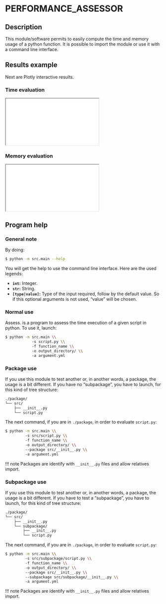 # PERFORMANCE_ASSESSOR

## Description

This module/software permits to easily compute the time and memory usage of a python function. It is possible to import the module or use it with a command line interface.

## Results example

Next are Plotly interactive results.

### Time evaluation

<iframe src="plot/time_evaluation.html">
</iframe>

### Memory evaluation

<iframe src="plot/memory_evaluation.html">
</iframe>

## Program help

### General note

By doing:

```sh
$ python -m src.main --help
```

You will get the help to use the command line interface. Here are the used legends:

- **`int`:** Integer.
- **`str`:** String.
- **`[type|value]`:** Type of the input required, follow by the default value. So if this optional arguments is not used, “value” will be chosen.


### Normal use

Assess. is a program to assess the time execution of a given script in python. To use it, launch:

```sh
$ python -m src.main \\
            -s script.py \\
            -f function_name \\
            -o output_directory/ \\
            -a argument.yml
```

### Package use


If you use this module to test another or, in another words, a package, the usage is a bit different. If you have no “subpackage”, you have to launch, for this kind of tree structure:

```sh
./package/
└── src/
    ├── __init__.py
    └── script.py
```

The next command, if you are in `./package`, in order to evaluate `script.py`:

```sh
$ python -m src.main \\
         -s src/script.py \\
         -f function_name \\
         -o output_directory/ \\
         --package src/__init__.py \\
         -a argument.yml
```

!!! note
    Packages are identify with `__init__.py` files and allow relatives import.

### Subpackage use

If you use this module to test another or, in another words, a package, the usage is a bit different. If you have to test a “subpackage”, you have to launch, for this kind of tree structure:

```sh
./package/
└── src/
    ├── __init__.py
    └── subpackage/
        ├── __init__.py
        └── script.py
```

The next command, if you are in `./package`, in order to evaluate `script.py`:


```sh
$ python -m src.main \\
         -s src/subpackage/script.py \\
         -f function_name \\
         -o output_directory/ \\
         --package src/__init__.py \\
         --subpackage src/subpackage/__init__.py \\
         -a argument.yml
```

!!! note
    Packages are identify with `__init__.py` files and allow relatives import.
